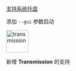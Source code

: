 [支持系统托盘](https://github.com/wushuo894/ani-rss/pull/12)

添加 `--gui` 参数启动



<img src="https://docs.wushuo.top/image/tr.png" alt="transmission" width="60">

新增 <strong>Transmission</strong> 的支持